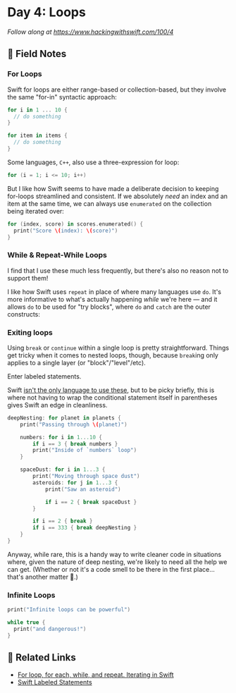 # Day 4: Loops

_Follow along at https://www.hackingwithswift.com/100/4_

## 📒 Field Notes

### For Loops

Swift for loops are either range-based or collection-based, but they
involve the same "for-in" syntactic approach:

```swift
for i in 1 ... 10 {
  // do something
}

for item in items {
  // do something
}
```

Some languages, `C++`, also use a three-expression for loop:

```cpp
for (i = 1; i <= 10; i++)
```

But I like how Swift seems to have made a deliberate decision to keeping for-loops streamlined and consistent. If we absolutely _need_ an index and an item at the same time, we can always use `enumerated` on the collection being iterated over:

```swift
for (index, score) in scores.enumerated() {
  print("Score \(index): \(score)")
}
```

### While & Repeat-While Loops

I find that I use these much less frequently, but there's also no reason not to support them!

I like how Swift uses `repeat` in place of where many languages use `do`. It's more informative to what's actually happening _while_ we're here &mdash; and it allows `do` to be used for "try blocks", where `do` and `catch` are the outer constructs:


### Exiting loops

Using `break` or `continue` within a single loop is pretty straightforward. Things get tricky when it comes to nested loops, though, because `break`ing only applies to a single layer (or "block"/"level"/etc).

Enter labeled statements.

Swift [isn't the only language to use these](https://codeburst.io/javascript-the-label-statement-a391cef4c556), but to be picky briefly, this is where not having to wrap the conditional statement itself in parentheses gives Swift an edge in cleanliness.


```swift
deepNesting: for planet in planets {
    print("Passing through \(planet)")

    numbers: for i in 1...10 {
        if i == 3 { break numbers }
        print("Inside of `numbers` loop")
    }

    spaceDust: for i in 1...3 {
        print("Moving through space dust")
        asteroids: for j in 1...3 {
            print("Saw an asteroid")

            if i == 2 { break spaceDust }
        }

        if i == 2 { break }
        if i == 333 { break deepNesting }
    }
}
```

Anyway, while rare, this is a handy way to write cleaner code in situations where, given the nature of deep nesting, we're likely to need all the help we can get. (Whether or not it's a code smell to be there in the first place... that's another matter 🙂.)


### Infinite Loops

```swift
print("Infinite loops can be powerful")

while true {
  print("and dangerous!")
}
```


## 🔗 Related Links

- [For loop, for each, while, and repeat. Iterating in Swift](https://www.avanderlee.com/swift/loops-swift/)
- [Swift Labeled Statements](https://medium.com/@rwgrier/swift-labeled-statements-3624ff30e0e7)
